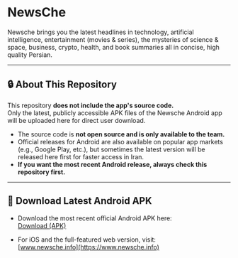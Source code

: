 # NewsChe
Newsche brings you the latest headlines in technology, artificial intelligence, entertainment (movies &amp; series), the mysteries of science &amp; space, business, crypto, health, and book summaries all in concise, high quality Persian.

---

## 🔒 About This Repository

This repository **does not include the app's source code.**  
Only the latest, publicly accessible APK files of the Newsche Android app will be uploaded here for direct user download.

- The source code is **not open source and is only available to the team.**
- Official releases for Android are also available on popular app markets (e.g., Google Play, etc.), but sometimes the latest version will be released here first for faster access in Iran.
- **If you want the most recent Android release, always check this repository first.**

---

## 📲 Download Latest Android APK

- Download the most recent official Android APK here:  
  [Download (APK)](https://github.com/missnegar/NewsChe/blob/main/NewsChe.apk)

- For iOS and the full-featured web version, visit:  
  [www.newsche.info](https://www.newsche.info)


